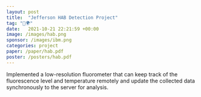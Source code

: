 ```yaml
---
layout: post
title:  "Jefferson HAB Detection Project"
tag: "🤖🌍"
date:   2021-10-21 22:21:59 +00:00
image: /images/hab.png
sponsor: /images/ibm.png
categories: project
paper: /paper/hab.pdf
poster: /posters/hab.pdf
---
```

Implemented a low-resolution fluorometer that can keep track of the fluorescence level and temperature remotely
and update the collected data synchronously to the server for analysis.